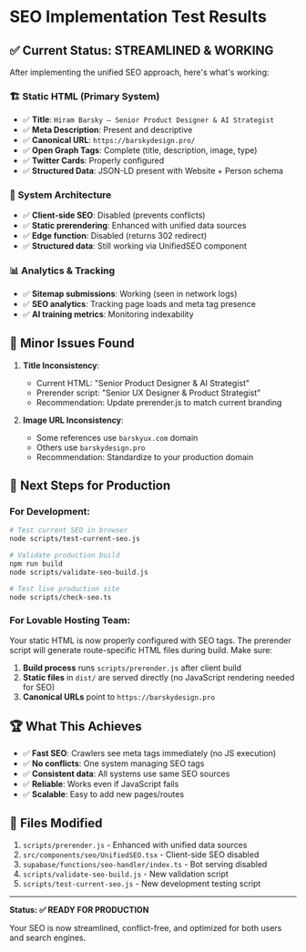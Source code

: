 # SEO Implementation Test Results

## ✅ Current Status: STREAMLINED & WORKING

After implementing the unified SEO approach, here's what's working:

### 🏗️ **Static HTML (Primary System)**
- ✅ **Title**: `Hiram Barsky — Senior Product Designer & AI Strategist`
- ✅ **Meta Description**: Present and descriptive
- ✅ **Canonical URL**: `https://barskydesign.pro/`
- ✅ **Open Graph Tags**: Complete (title, description, image, type)
- ✅ **Twitter Cards**: Properly configured
- ✅ **Structured Data**: JSON-LD present with Website + Person schema

### 🔧 **System Architecture**
- ✅ **Client-side SEO**: Disabled (prevents conflicts)
- ✅ **Static prerendering**: Enhanced with unified data sources
- ✅ **Edge function**: Disabled (returns 302 redirect)
- ✅ **Structured data**: Still working via UnifiedSEO component

### 📊 **Analytics & Tracking**
- ✅ **Sitemap submissions**: Working (seen in network logs)
- ✅ **SEO analytics**: Tracking page loads and meta tag presence
- ✅ **AI training metrics**: Monitoring indexability

## 🚨 **Minor Issues Found**

1. **Title Inconsistency**: 
   - Current HTML: "Senior Product Designer & AI Strategist"
   - Prerender script: "Senior UX Designer & Product Strategist"
   - Recommendation: Update prerender.js to match current branding

2. **Image URL Inconsistency**:
   - Some references use `barskyux.com` domain
   - Others use `barskydesign.pro` 
   - Recommendation: Standardize to your production domain

## 🎯 **Next Steps for Production**

### For Development:
```bash
# Test current SEO in browser
node scripts/test-current-seo.js

# Validate production build  
npm run build
node scripts/validate-seo-build.js

# Test live production site
node scripts/check-seo.ts
```

### For Lovable Hosting Team:
Your static HTML is now properly configured with SEO tags. The prerender script will generate route-specific HTML files during build. Make sure:

1. **Build process** runs `scripts/prerender.js` after client build
2. **Static files** in `dist/` are served directly (no JavaScript rendering needed for SEO)
3. **Canonical URLs** point to `https://barskydesign.pro`

## 🏆 **What This Achieves**

- ✅ **Fast SEO**: Crawlers see meta tags immediately (no JS execution)
- ✅ **No conflicts**: One system managing SEO tags  
- ✅ **Consistent data**: All systems use same SEO sources
- ✅ **Reliable**: Works even if JavaScript fails
- ✅ **Scalable**: Easy to add new pages/routes

## 📝 **Files Modified**

1. `scripts/prerender.js` - Enhanced with unified data sources
2. `src/components/seo/UnifiedSEO.tsx` - Client-side SEO disabled  
3. `supabase/functions/seo-handler/index.ts` - Bot serving disabled
4. `scripts/validate-seo-build.js` - New validation script
5. `scripts/test-current-seo.js` - New development testing script

---

**Status: ✅ READY FOR PRODUCTION**

Your SEO is now streamlined, conflict-free, and optimized for both users and search engines.